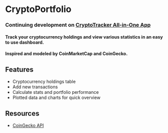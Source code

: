 # CryptoPortfolio
### Continuing development on [CryptoTracker All-in-One App](https://github.com/mrmendoza171/cryptotracker)
#### Track your cryptocurrency holdings and view various statistics in an easy to use dashboard.
#### Inspired and modeled by CoinMarketCap and CoinGecko.

## Features
- Cryptocurrency holdings table
- Add new transactions
- Calculate stats and portfolio performance
- Plotted data and charts for quick overview

## Resources
- [CoinGecko API](https://www.coingecko.com/api/documentations/v3)
